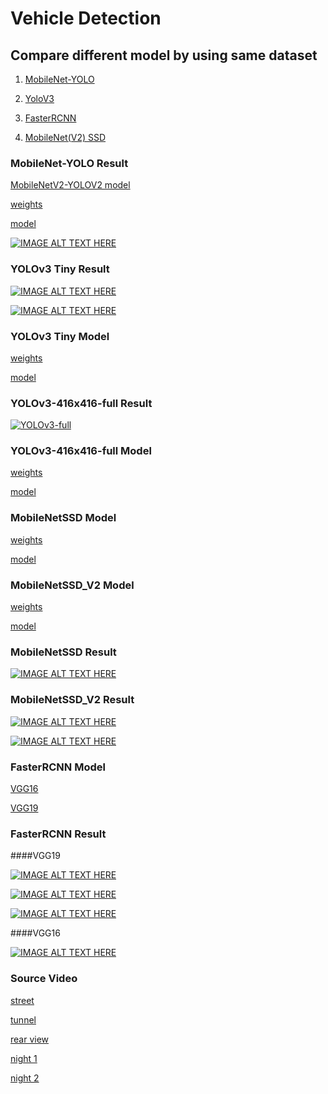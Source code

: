# Vehicle Detection 

## Compare different model by using same dataset

1. [MobileNet-YOLO](https://github.com/eric612/Caffe-YOLOv2-Windows)

2. [YoloV3](https://pjreddie.com/darknet/yolo/)

3. [FasterRCNN](https://github.com/intel/caffe)

4. [MobileNet(V2) SSD](https://github.com/eric612/MobileNet-SSD-windows)

### MobileNet-YOLO Result

[MobileNetV2-YOLOV2 model](https://gist.github.com/eric612/46ef14840c10aa9a0b8b5f4bf5a45ee9)

[weights](/MobileNet-YOLO/MobileNetYOLO-V2_custom_iter_20000.caffemodel)

[model](/MobileNet-YOLO/deploy_custom.prototxt)

[![IMAGE ALT TEXT HERE](https://img.youtube.com/vi/JuCfOI9DrQ4/0.jpg)](https://www.youtube.com/watch?v=JuCfOI9DrQ4)

### YOLOv3 Tiny Result

[![IMAGE ALT TEXT HERE](https://img.youtube.com/vi/rA5nHltRGRE/0.jpg)](https://www.youtube.com/watch?v=rA5nHltRGRE)

[![IMAGE ALT TEXT HERE](https://img.youtube.com/vi/KSsnJuSrWMw/0.jpg)](https://www.youtube.com/watch?v=KSsnJuSrWMw)

### YOLOv3 Tiny Model 

[weights](/YOLO/yolov3-tiny_final.weights)

[model](/YOLO/yolov3-tiny.cfg)

### YOLOv3-416x416-full Result

[![YOLOv3-full](https://img.youtube.com/vi/YYz58loXJU0/0.jpg)](https://www.youtube.com/watch?v=YYz58loXJU0)

### YOLOv3-416x416-full Model

[weights](https://drive.google.com/open?id=1BIBiZmTQOuqV2yQ1S67FSMCzRTmzThon)

[model](/YOLO/yolov3.cfg)

### MobileNetSSD Model

[weights](https://drive.google.com/open?id=1LbLSTPFSlHML5qAUYN-kt1bw2HxvvNWS)

[model](https://drive.google.com/open?id=1KOE5r-71FFWU0LZbpo9HMEUwM_RE1LHR)

### MobileNetSSD_V2 Model

[weights](https://drive.google.com/open?id=1v5X4tCaMFa59cfS4Ksr1J-Fl40vKlfpl)

[model](https://github.com/eric612/MobileNet-SSD-windows/blob/master/models/MobileNetV2/deploy.prototxt)

### MobileNetSSD Result 

[![IMAGE ALT TEXT HERE](https://img.youtube.com/vi/jn6SOzT_wPA/0.jpg)](https://www.youtube.com/watch?v=jn6SOzT_wPA)

### MobileNetSSD_V2 Result 

[![IMAGE ALT TEXT HERE](https://img.youtube.com/vi/oc3tXxOoSH4/0.jpg)](https://www.youtube.com/watch?v=oc3tXxOoSH4)

[![IMAGE ALT TEXT HERE](https://img.youtube.com/vi/dsdeU8B0CJE/0.jpg)](https://www.youtube.com/watch?v=dsdeU8B0CJE)

### FasterRCNN Model

[VGG16](https://drive.google.com/open?id=1NQ9F74FTZnXM-hyuwYAoDBOYBjDSf5bp)

[VGG19](https://drive.google.com/open?id=1FiSktKooiABZJB5UIun9tAmD5aTEAHxn)

### FasterRCNN Result 

####VGG19

[![IMAGE ALT TEXT HERE](https://img.youtube.com/vi/NhID_pNwgac/0.jpg)](https://www.youtube.com/watch?v=NhID_pNwgac)

[![IMAGE ALT TEXT HERE](https://img.youtube.com/vi/AjnaTelt0KM/0.jpg)](https://www.youtube.com/watch?v=AjnaTelt0KM)

[![IMAGE ALT TEXT HERE](https://img.youtube.com/vi/vxk77dicGAQ/0.jpg)](https://www.youtube.com/watch?v=vxk77dicGAQ)

####VGG16

[![IMAGE ALT TEXT HERE](https://img.youtube.com/vi/xjIB9t1tLOg/0.jpg)](https://www.youtube.com/watch?v=xjIB9t1tLOg)



### Source Video

[street](https://drive.google.com/open?id=1Wkk_n_yXz0C8nuwPK_1B8bJVJf7vzWeB)

[tunnel](https://drive.google.com/open?id=1TDdBmZDtm_02WCLM3ENvnNnm6jUmeJFu)

[rear view](https://drive.google.com/open?id=1pJQ4F1jqUHywI9bw0r2f3R-xyJOghujm)

[night 1](https://drive.google.com/open?id=1r2QyxgAy_dt_30rWZXcHG5TE0zltXdkY)

[night 2](https://drive.google.com/open?id=11NKTl15IPMdowTZnVVW8_HAYSdpTeJU-)

 